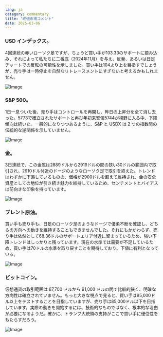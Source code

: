 ```yaml
---
lang: ja
category: commentary
title: "終値市場コメント"
date: 2025-03-06
---
```


### USD インデックス。

4回連続の赤いローソク足ですが、ちょうど買い手が103.33のサポートに踏み込み、それによって私たちに二番底（2024年11月）を与え、反発、あるいは日足チャートでの反転の可能性を示しました。買い手は104より上を目指すでしょうが、売り手は一時停止を自然なリトレースメントにすぎないと考えるかもしれません。

![Image](https://markleighedu.github.io/img/Mar-2025/06-Mar-2025/usdindex.jpg)

### S&P 500。

1日一息ついた後、売り手はコントロールを再開し、昨日の上昇分を全て消し去った。5773で確立されたサポートと再び年初来安値5744が視野に入る中、下降傾向は続いた。一般的になりつつあるように、S&P と USDX は 2 つの指数間の伝統的な逆関係を示していません。

![Image](https://markleighedu.github.io/img/Mar-2025/06-Mar-2025/sp500.jpg)

### 金。

3日連続で、この金属は2889ドルから2919ドルの間の狭い30ドルの範囲内で取引され、2910ドル付近のドージのようなローソク足で取引を終えた。トレンドはわずかに下落しているものの、価格が2900ドルを超えて維持され、金の安全資産としての地位が引き続き魅力を維持しているため、センチメントとバイアスは前向きな印象を持っています。

![Image](https://markleighedu.github.io/img/Mar-2025/06-Mar-2025/gold.jpg)

### ブレント原油。

買い手も売り手も、日足のローソク足のようなドージで優柔不断を確認し、どちらの方向への動きを維持することもできませんでした。それにもかかわらず、売り手は依然として68.36ドルのサポートエリア付近に留まっているため、強い下降トレンドはしっかりと残っています。現在の水準では需要が不足しているため、買い手は70ドルの水準を取り戻すことを期待しており、下値に有利となっている。

![Image](https://markleighedu.github.io/img/Mar-2025/06-Mar-2025/brentoil.jpg)

### ビットコイン。

仮想通貨の取引範囲は 87,700 ドルから 91,000 ドルの間で比較的狭く、明確な方向性は確立されていません。もっと大きな視点で見ると、買い手は95,000ドル以上をテストすることを目指していますが、売り手は85,000ドル以下を目指しています。実際の動きを開始するには、技術的なものではなく、根本的な理由が必要になるようだ。確かに、トランプ大統領の支持がここで買い手に優位性をもたらすだろう。 

![Image](https://markleighedu.github.io/img/Mar-2025/06-Mar-2025/bitcoin.jpg)

